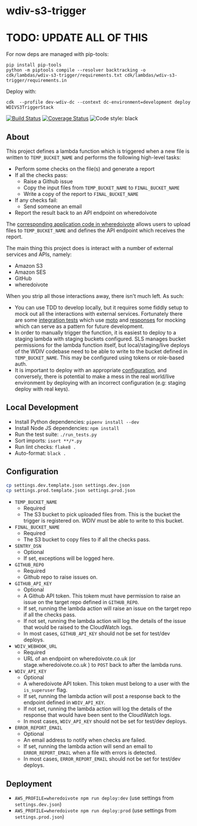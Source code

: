 # wdiv-s3-trigger


# TODO: UPDATE ALL OF THIS

For now deps are managed with pip-tools:
```
pip install pip-tools
python -m piptools compile --resolver backtracking -o cdk/lambdas/wdiv-s3-trigger/requirements.txt cdk/lambdas/wdiv-s3-trigger/requirements.in
```

Deploy with:
```
cdk  --profile dev-wdiv-dc --context dc-environment=development deploy WDIVS3TriggerStack
```



[![Build Status](https://travis-ci.org/DemocracyClub/wdiv-s3-trigger.svg?branch=master)](https://travis-ci.org/DemocracyClub/wdiv-s3-trigger)
[![Coverage Status](https://coveralls.io/repos/github/DemocracyClub/wdiv-s3-trigger/badge.svg?branch=master)](https://coveralls.io/github/DemocracyClub/wdiv-s3-trigger?branch=master)
![Code style: black](https://img.shields.io/badge/code%20style-black-000000.svg)


## About

This project defines a lambda function which is triggered when a new file is written to `TEMP_BUCKET_NAME` and performs the following high-level tasks:

* Perform some checks on the file(s) and generate a report
* If all the checks pass:
  * Raise a Github issue
  * Copy the input files from `TEMP_BUCKET_NAME` to `FINAL_BUCKET_NAME`
  * Write a copy of the report to `FINAL_BUCKET_NAME`
* If any checks fail:
  * Send someone an email
* Report the result back to an API endpoint on wheredoivote

The [corresponding application code in wheredoivote](https://github.com/DemocracyClub/UK-Polling-Stations/tree/master/polling_stations/apps/file_uploads) allows users to upload files to `TEMP_BUCKET_NAME` and defines the API endpoint which receives the report.

The main thing this project does is interact with a number of external services and APIs, namely:

* Amazon S3
* Amazon SES
* GitHub
* wheredoivote

When you strip all those interactions away, there isn't much left. As such:

* You can use TDD to develop locally, but it requires some fiddly setup to mock out all the interactions with external services. Fortunately there are some [integration tests](https://github.com/DemocracyClub/wdiv-s3-trigger/blob/master/tests/test_handler.py) which use [moto](https://github.com/spulec/moto) and [responses](https://github.com/getsentry/responses) for mocking which can serve as a pattern for future development.
* In order to manually trigger the function, it is easiest to deploy to a staging lambda with staging buckets configured. SLS manages bucket permissions for the lambda function itself, but local/staging/live deploys of the WDIV codebase need to be able to write to the bucket defined in `TEMP_BUCKET_NAME`. This may be configured using tokens or role-based auth.
* It is important to deploy with an appropriate [configuration](#configuration), and conversely, there is potential to make a mess in the real world/live environment by deploying with an incorrect configuration (e.g: staging deploy with real keys).

## Local Development

* Install Python dependencies: `pipenv install --dev`
* Install Node JS dependencies: `npm install`
* Run the test suite: `./run_tests.py`
* Sort imports: `isort **/*.py`
* Run lint checks: `flake8 .`
* Auto-format: `black .`

## Configuration

```sh
cp settings.dev.template.json settings.dev.json
cp settings.prod.template.json settings.prod.json
```

* `TEMP_BUCKET_NAME`
  * Required
  * The S3 bucket to pick uploaded files from. This is the bucket the trigger is registered on. WDIV must be able to write to this bucket.
* `FINAL_BUCKET_NAME`
  * Required
  * The S3 bucket to copy files to if all the checks pass.
* `SENTRY_DSN`
  * Optional
  * If set, exceptions will be logged here.
* `GITHUB_REPO`
  * Required
  * Github repo to raise issues on.
* `GITHUB_API_KEY`
  * Optional
  * A Github API token. This tokem must have permission to raise an issue on the target repo defined in `GITHUB_REPO`.
  * If set, running the lambda action will raise an issue on the target repo if all the checks pass.
  * If not set, running the lambda action will log the details of the issue that would be raised to the CloudWatch logs.
  * In most cases, `GITHUB_API_KEY` should not be set for test/dev deploys.
* `WDIV_WEBHOOK_URL`
  * Required
  * URL of an endpoint on wheredoivote.co.uk (or stage.wheredoivote.co.uk ) to `POST` back to after the lambda runs.
* `WDIV_API_KEY`
  * Optional
  * A wheredoivote API token. This token must belong to a user with the `is_superuser` flag.
  * If set, running the lambda action will post a response back to the endpoint defined in `WDIV_API_KEY`.
  * If not set, running the lambda action will log the details of the response that would have been sent to the CloudWatch logs.
  * In most cases, `WDIV_API_KEY` should not be set for test/dev deploys.
* `ERROR_REPORT_EMAIL`
  * Optional
  * An email address to notify when checks are failed.
  * If set, running the lambda action will send an email to `ERROR_REPORT_EMAIL` when a file with errors is detected.
  * In most cases, `ERROR_REPORT_EMAIL` should not be set for test/dev deploys.

## Deployment

* `AWS_PROFILE=wheredoivote npm run deploy:dev` (use settings from `settings.dev.json`)
* `AWS_PROFILE=wheredoivote npm run deploy:prod` (use settings from `settings.prod.json`)
